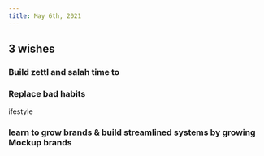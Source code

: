 ```yaml
---
title: May 6th, 2021
---
```

## 3 wishes
### Build zettl and salah time to
### Replace bad habits
ifestyle
### learn to grow brands & build streamlined systems by growing Mockup brands
